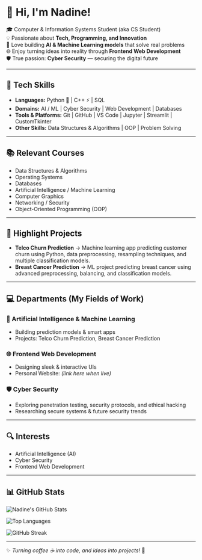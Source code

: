 # 👋 Hi, I'm Nadine!  

🎓 Computer & Information Systems Student (aka CS Student)  
💡 Passionate about **Tech, Programming, and Innovation**  
🤖 Love building **AI & Machine Learning models** that solve real problems  
🌐 Enjoy turning ideas into reality through **Frontend Web Development**  
🛡️ True passion: **Cyber Security** — securing the digital future  

---

## 🔧 Tech Skills  
- **Languages:** Python 🐍 | C++ ⚡ | SQL  
- **Domains:** AI / ML | Cyber Security | Web Development | Databases  
- **Tools & Platforms:** Git | GitHub | VS Code | Jupyter | Streamlit | CustomTkinter  
- **Other Skills:** Data Structures & Algorithms | OOP | Problem Solving  

---

## 📚 Relevant Courses
- Data Structures & Algorithms  
- Operating Systems  
- Databases  
- Artificial Intelligence / Machine Learning  
- Computer Graphics  
- Networking / Security  
- Object-Oriented Programming (OOP)  

---

## 🚀 Highlight Projects
- **Telco Churn Prediction** → Machine learning app predicting customer churn using Python, data preprocessing, resampling techniques, and multiple classification models.  
- **Breast Cancer Prediction** → ML project predicting breast cancer using advanced preprocessing, balancing, and classification models.  

---

## 💻 Departments (My Fields of Work)

### 🤖 Artificial Intelligence & Machine Learning
- Building prediction models & smart apps  
- Projects: Telco Churn Prediction, Breast Cancer Prediction  

### 🌐 Frontend Web Development
- Designing sleek & interactive UIs  
- Personal Website: *(link here when live)*  

### 🛡️ Cyber Security
- Exploring penetration testing, security protocols, and ethical hacking  
- Researching secure systems & future security trends  

---

## 🔍 Interests
- Artificial Intelligence (AI)  
- Cyber Security  
- Frontend Web Development  

---

## 📊 GitHub Stats  
![Nadine's GitHub Stats](https://github-readme-stats.vercel.app/api?username=NadineYassin&show_icons=true&theme=radical)  

![Top Languages](https://github-readme-stats.vercel.app/api/top-langs/?username=NadineYassin&layout=compact&theme=radical)  

![GitHub Streak](https://github-readme-streak-stats.herokuapp.com/?user=NadineYassin&theme=radical)  

---

✨ *Turning coffee ☕ into code, and ideas into projects!* 🚀  
